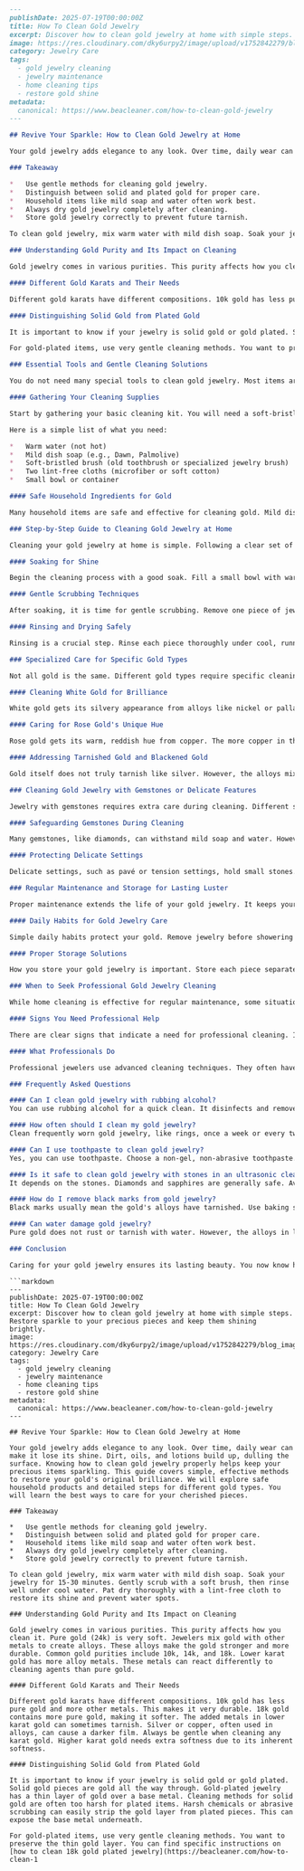 ```markdown
---
publishDate: 2025-07-19T00:00:00Z
title: How To Clean Gold Jewelry
excerpt: Discover how to clean gold jewelry at home with simple steps. Restore sparkle to your precious pieces and keep them shining brightly.
image: https://res.cloudinary.com/dky6urpy2/image/upload/v1752842279/blog_image_1752842279_jp3wy7.webp
category: Jewelry Care
tags:
  - gold jewelry cleaning
  - jewelry maintenance
  - home cleaning tips
  - restore gold shine
metadata:
  canonical: https://www.beacleaner.com/how-to-clean-gold-jewelry
---

## Revive Your Sparkle: How to Clean Gold Jewelry at Home

Your gold jewelry adds elegance to any look. Over time, daily wear can make it lose its shine. Dirt, oils, and lotions build up, dulling the surface. Knowing how to clean gold jewelry properly helps keep your precious items sparkling. This guide covers simple, effective methods to restore your gold's original brilliance. We will explore safe household products and detailed steps for different gold types. You will learn the best ways to care for your cherished pieces.

### Takeaway

*   Use gentle methods for cleaning gold jewelry.
*   Distinguish between solid and plated gold for proper care.
*   Household items like mild soap and water often work best.
*   Always dry gold jewelry completely after cleaning.
*   Store gold jewelry correctly to prevent future tarnish.

To clean gold jewelry, mix warm water with mild dish soap. Soak your jewelry for 15-30 minutes. Gently scrub with a soft brush, then rinse well under cool water. Pat dry thoroughly with a lint-free cloth to restore its shine and prevent water spots.

### Understanding Gold Purity and Its Impact on Cleaning

Gold jewelry comes in various purities. This purity affects how you clean it. Pure gold (24k) is very soft. Jewelers mix gold with other metals to create alloys. These alloys make the gold stronger and more durable. Common gold purities include 10k, 14k, and 18k. Lower karat gold has more alloy metals. These metals can react differently to cleaning agents than pure gold.

#### Different Gold Karats and Their Needs

Different gold karats have different compositions. 10k gold has less pure gold and more other metals. This makes it very durable. 18k gold contains more pure gold, making it softer. The added metals in lower karat gold can sometimes tarnish. Silver or copper, often used in alloys, can cause a darker film. Always be gentle when cleaning any karat gold. Higher karat gold needs extra softness due to its inherent softness.

#### Distinguishing Solid Gold from Plated Gold

It is important to know if your jewelry is solid gold or gold plated. Solid gold pieces are gold all the way through. Gold-plated jewelry has a thin layer of gold over a base metal. Cleaning methods for solid gold are often too harsh for plated items. Harsh chemicals or abrasive scrubbing can easily strip the gold layer from plated pieces. This can expose the base metal underneath.

For gold-plated items, use very gentle cleaning methods. You want to preserve the thin gold layer. You can find specific instructions on how to clean 18K gold plated jewelry and general guidance on how to clean plated jewelry. Also, learn about specific types like [how to clean gold vermeil](https://beacleaner.com/how-to-clean-gold-vermeil), which is a thicker plating over sterling silver. Understanding these differences prevents damage to your cherished pieces.

### Essential Tools and Gentle Cleaning Solutions

You do not need many special tools to clean gold jewelry. Most items are already in your home. The key is to use gentle products. Harsh chemicals can damage gold alloys or precious gemstones. They can also dull the metal's natural shine. Opt for mild and safe solutions.

#### Gathering Your Cleaning Supplies

Start by gathering your basic cleaning kit. You will need a soft-bristled brush. An old, soft toothbrush works well. Microfiber cloths are good for drying and polishing. They are lint-free and will not scratch the gold. A small bowl or container is also helpful for soaking. Avoid using paper towels. They can leave fibers behind or scratch the surface.

Here is a simple list of what you need:

*   Warm water (not hot)
*   Mild dish soap (e.g., Dawn, Palmolive)
*   Soft-bristled brush (old toothbrush or specialized jewelry brush)
*   Two lint-free cloths (microfiber or soft cotton)
*   Small bowl or container

#### Safe Household Ingredients for Gold

Many household items are safe and effective for cleaning gold. Mild dish soap is the most common choice. It breaks down oils and dirt without harming the gold. Avoid antibacterial or strong detergent soaps. These can contain harsh chemicals. Another popular and safe option is baking soda. You can learn more about how to clean gold jewelry with baking soda for stubborn grime. Some people even use toothpaste, but you must be careful. Learn the right way to clean gold jewelry with toothpaste to avoid scratches. Always test any new cleaning method on a small, hidden spot first. This helps ensure it will not damage your specific piece of jewelry.

### Step-by-Step Guide to Cleaning Gold Jewelry at Home

Cleaning your gold jewelry at home is simple. Following a clear set of steps ensures safety and effectiveness. This method works well for most solid gold pieces. It helps remove daily grime and oils. Regular cleaning maintains your gold's sparkle.

#### Soaking for Shine

Begin the cleaning process with a good soak. Fill a small bowl with warm water. Add a few drops of mild dish soap to the water. Stir gently to create some suds. Place your gold jewelry into the soapy water. Let it soak for about 15 to 30 minutes. This soaking period helps loosen dirt and oils. It makes the next step of scrubbing much easier. For heavily soiled items, you might let them soak a bit longer.

#### Gentle Scrubbing Techniques

After soaking, it is time for gentle scrubbing. Remove one piece of jewelry from the bowl. Use a soft-bristled brush. An old, soft toothbrush works perfectly for this. Gently scrub all surfaces of the jewelry. Pay attention to crevices and settings where dirt can accumulate. Be careful around any gemstones or delicate designs. Do not apply too much pressure. The goal is to dislodge loosened grime, not to scratch the gold.

#### Rinsing and Drying Safely

Rinsing is a crucial step. Rinse each piece thoroughly under cool, running water. Ensure all soap residue is gone. Soap residue can leave a dull film if not completely removed. A good rinse restores the gold's natural luster. After rinsing, place your jewelry on a clean, lint-free cloth. Gently pat it dry. Make sure the jewelry is completely dry before storing it. Water spots can form if left to air dry. Store your jewelry in a dry place to prevent moisture issues.

### Specialized Care for Specific Gold Types

Not all gold is the same. Different gold types require specific cleaning methods. White gold, rose gold, and tarnished gold each present unique challenges. Understanding these differences helps protect your valuable pieces. Proper care ensures their beauty lasts for generations.

#### Cleaning White Gold for Brilliance

White gold gets its silvery appearance from alloys like nickel or palladium. It often has a rhodium plating. This plating gives it a bright, shiny white finish. Over time, this rhodium layer can wear off. This can make the white gold appear dull or yellowish. When cleaning white gold, use gentle methods. Avoid abrasive cleaners that could scratch the rhodium. You can use the standard warm water and mild dish soap method. For more detailed instructions, refer to how to clean white gold. If your white gold appears very dull, it might need re-plating by a professional jeweler.

#### Caring for Rose Gold's Unique Hue

Rose gold gets its warm, reddish hue from copper. The more copper in the alloy, the redder the gold appears. Copper can sometimes oxidize. This may lead to a slight darkening over time. When cleaning rose gold, be mindful of this. Avoid harsh chemicals that might react with the copper. Stick to the gentle soap and water solution. This helps preserve its unique color. For deeper care, see how to clean rose gold. Regular gentle cleaning prevents buildup that can dull its beautiful pinkish glow.

#### Addressing Tarnished Gold and Blackened Gold

Gold itself does not truly tarnish like silver. However, the alloys mixed with gold can oxidize. This oxidation causes a dark film or tarnish. Lower karat gold is more prone to this. For [how to clean tarnished gold](https://beacleaner.com/how-to-clean-tarnished-gold), a slightly stronger approach may be needed. Baking soda can be effective here. If your gold has turned black, it is likely due to reactions with sulfur compounds in the air or chemicals on the skin. This is more than just tarnish. Discover specific methods for [how to clean gold that has turned black](https://beacleaner.com/how-to-clean-gold-that-has-turned-black). Always proceed with caution. Test a small area first to ensure no damage occurs.

### Cleaning Gold Jewelry with Gemstones or Delicate Features

Jewelry with gemstones requires extra care during cleaning. Different stones have varying hardness and porosity. Some are very durable, others are fragile. Delicate settings also need special attention. Incorrect cleaning can damage stones or loosen them. Always identify your gemstones before cleaning.

#### Safeguarding Gemstones During Cleaning

Many gemstones, like diamonds, can withstand mild soap and water. However, softer, porous stones need different care. Pearls, opals, and emeralds are examples of delicate gems. They can be damaged by harsh chemicals, hot water, or even too much soaking. For pearls, simply wipe them with a damp, soft cloth. Avoid submerging them. With diamonds, you can use a soft toothbrush to gently clean around the stone. Ensure no bristles snag on the setting. For stones like emeralds, a quick dip and gentle wipe are best. Never use ultrasonic cleaners on soft or fracture-filled gemstones. Vibrations can cause damage.

#### Protecting Delicate Settings

Delicate settings, such as pavé or tension settings, hold small stones. They are more vulnerable than bezel or prong settings. When cleaning, avoid excessive force. Do not push on the stones. Use a very soft brush and light strokes. Ensure the brush bristles do not get caught. Check settings regularly for looseness. If a stone wiggles, take it to a professional jeweler. Cleaning can dislodge already loose stones. Also, avoid soaking pieces with certain glues. Water can weaken the adhesive. This is common for pearls or certain costume jewelry.

### Regular Maintenance and Storage for Lasting Luster

Proper maintenance extends the life of your gold jewelry. It keeps your pieces looking their best. Regular care prevents heavy dirt buildup. This means less frequent deep cleaning. Smart storage also plays a big role in preserving shine. Taking these steps helps maintain value and beauty.

#### Daily Habits for Gold Jewelry Care

Simple daily habits protect your gold. Remove jewelry before showering or swimming. Chlorine and harsh soaps can dull gold and its alloys. Take off rings before applying lotions or perfumes. These products can leave a film. It collects dirt and reduces shine. Avoid wearing gold jewelry during rough activities. This includes housework or exercise. It prevents scratches and dents. A quick wipe with a soft cloth after each wear removes skin oils. This keeps your gold gleaming between deeper cleanings.

#### Proper Storage Solutions

How you store your gold jewelry is important. Store each piece separately. This prevents scratching. Jewelry boxes with soft lining are ideal. You can also use individual cloth pouches. Keep gold jewelry in a dry place. High humidity can encourage tarnishing of the alloys. Avoid direct sunlight. Sunlight can fade some gemstones or treatments. For older or heirloom pieces, proper storage is critical. Learn more about how to clean old jewelry to bring back its past glory. Storing gold properly minimizes dust and grime accumulation. This ensures your treasured items remain beautiful and ready to wear.

### When to Seek Professional Gold Jewelry Cleaning

While home cleaning is effective for regular maintenance, some situations require professional help. Jewelers have specialized equipment and knowledge. They can clean and repair your gold jewelry safely. Knowing when to visit a professional helps protect your investment. Do not hesitate to seek expert advice when needed.

#### Signs You Need Professional Help

There are clear signs that indicate a need for professional cleaning. If your gold jewelry is heavily tarnished or deeply discolored, home methods might not be enough. If you see deep scratches or dents, a jeweler can polish them out. Loose or missing gemstones also require professional attention. Home cleaning cannot fix structural issues. If your jewelry has intricate details that you cannot reach, a professional can use specialized tools. Jewelry that has lost its rhodium plating, like white gold, needs re-plating by an expert. This restores its original brilliant finish.

#### What Professionals Do

Professional jewelers use advanced cleaning techniques. They often have ultrasonic cleaners. These use high-frequency sound waves to remove dirt from tiny crevices. They also use steam cleaners. Steam helps blast away grime without harsh chemicals. Jewelers can perform deep polishing. This removes surface scratches and restores high shine. They check settings for loose stones. They can also repair clasps, reshape bent pieces, or re-tip prongs. Professionals also offer rhodium plating for white gold. This comprehensive service restores your jewelry to its original condition. They ensure the integrity of your precious pieces.

### Frequently Asked Questions

#### Can I clean gold jewelry with rubbing alcohol?
You can use rubbing alcohol for a quick clean. It disinfects and removes oils. Do not use it on porous gemstones like pearls or opals. Always rinse thoroughly with water afterwards. Dry completely with a soft cloth.

#### How often should I clean my gold jewelry?
Clean frequently worn gold jewelry, like rings, once a week or every two weeks. Less worn items can be cleaned monthly or quarterly. Regular, gentle cleaning prevents heavy buildup. This keeps your gold sparkling consistently.

#### Can I use toothpaste to clean gold jewelry?
Yes, you can use toothpaste. Choose a non-gel, non-abrasive toothpaste. Apply a small amount to a soft brush. Gently scrub the jewelry. Rinse very well and dry completely. Be cautious with delicate pieces or soft gemstones.

#### Is it safe to clean gold jewelry with stones in an ultrasonic cleaner?
It depends on the stones. Diamonds and sapphires are generally safe. Avoid ultrasonic cleaners for pearls, opals, emeralds, or any soft/porous gemstones. The vibrations can cause damage or loosen settings. Consult a jeweler if unsure.

#### How do I remove black marks from gold jewelry?
Black marks usually mean the gold's alloys have tarnished. Use baking soda paste or specific tarnish removers designed for jewelry. For very stubborn black marks, especially if your gold has turned black, a professional cleaning is recommended. This ensures safe and effective removal.

#### Can water damage gold jewelry?
Pure gold does not rust or tarnish with water. However, the alloys in lower karat gold can react to certain elements in water, like chlorine. Hard water can also leave mineral deposits. Always dry your gold jewelry completely after it gets wet to prevent water spots and buildup.

### Conclusion

Caring for your gold jewelry ensures its lasting beauty. You now know how to clean gold jewelry effectively at home. Gentle methods using mild soap and water are often all you need. Remember to consider the gold's purity and any gemstones it holds. Regular maintenance and proper storage are also key to preserving its shine. For tough stains or structural issues, professionals can provide expert care. By following these simple steps, your gold jewelry will continue to sparkle for years to come. Start cleaning your gold jewelry today and enjoy its renewed brilliance!
```
```
```markdown
---
publishDate: 2025-07-19T00:00:00Z
title: How To Clean Gold Jewelry
excerpt: Discover how to clean gold jewelry at home with simple steps. Restore sparkle to your precious pieces and keep them shining brightly.
image: https://res.cloudinary.com/dky6urpy2/image/upload/v1752842279/blog_image_1752842279_jp3wy7.webp
category: Jewelry Care
tags:
  - gold jewelry cleaning
  - jewelry maintenance
  - home cleaning tips
  - restore gold shine
metadata:
  canonical: https://www.beacleaner.com/how-to-clean-gold-jewelry
---

## Revive Your Sparkle: How to Clean Gold Jewelry at Home

Your gold jewelry adds elegance to any look. Over time, daily wear can make it lose its shine. Dirt, oils, and lotions build up, dulling the surface. Knowing how to clean gold jewelry properly helps keep your precious items sparkling. This guide covers simple, effective methods to restore your gold's original brilliance. We will explore safe household products and detailed steps for different gold types. You will learn the best ways to care for your cherished pieces.

### Takeaway

*   Use gentle methods for cleaning gold jewelry.
*   Distinguish between solid and plated gold for proper care.
*   Household items like mild soap and water often work best.
*   Always dry gold jewelry completely after cleaning.
*   Store gold jewelry correctly to prevent future tarnish.

To clean gold jewelry, mix warm water with mild dish soap. Soak your jewelry for 15-30 minutes. Gently scrub with a soft brush, then rinse well under cool water. Pat dry thoroughly with a lint-free cloth to restore its shine and prevent water spots.

### Understanding Gold Purity and Its Impact on Cleaning

Gold jewelry comes in various purities. This purity affects how you clean it. Pure gold (24k) is very soft. Jewelers mix gold with other metals to create alloys. These alloys make the gold stronger and more durable. Common gold purities include 10k, 14k, and 18k. Lower karat gold has more alloy metals. These metals can react differently to cleaning agents than pure gold.

#### Different Gold Karats and Their Needs

Different gold karats have different compositions. 10k gold has less pure gold and more other metals. This makes it very durable. 18k gold contains more pure gold, making it softer. The added metals in lower karat gold can sometimes tarnish. Silver or copper, often used in alloys, can cause a darker film. Always be gentle when cleaning any karat gold. Higher karat gold needs extra softness due to its inherent softness.

#### Distinguishing Solid Gold from Plated Gold

It is important to know if your jewelry is solid gold or gold plated. Solid gold pieces are gold all the way through. Gold-plated jewelry has a thin layer of gold over a base metal. Cleaning methods for solid gold are often too harsh for plated items. Harsh chemicals or abrasive scrubbing can easily strip the gold layer from plated pieces. This can expose the base metal underneath.

For gold-plated items, use very gentle cleaning methods. You want to preserve the thin gold layer. You can find specific instructions on [how to clean 18k gold plated jewelry](https://beacleaner.com/how-to-clean-1